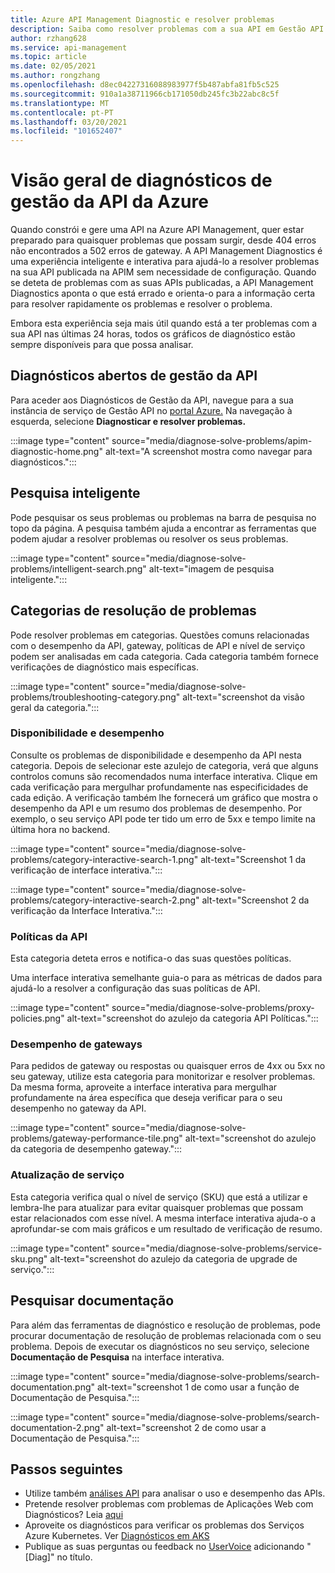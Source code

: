 ```yaml
---
title: Azure API Management Diagnostic e resolver problemas
description: Saiba como resolver problemas com a sua API em Gestão API Azure com a ferramenta Diagnose and Solve no portal Azure.
author: rzhang628
ms.service: api-management
ms.topic: article
ms.date: 02/05/2021
ms.author: rongzhang
ms.openlocfilehash: d8ec04227316088983977f5b487abfa81fb5c525
ms.sourcegitcommit: 910a1a38711966cb171050db245fc3b22abc8c5f
ms.translationtype: MT
ms.contentlocale: pt-PT
ms.lasthandoff: 03/20/2021
ms.locfileid: "101652407"
---
```

# <a name="azure-api-management-diagnostics-overview"></a>Visão geral de diagnósticos de gestão da API da Azure

Quando constrói e gere uma API na Azure API Management, quer estar preparado para quaisquer problemas que possam surgir, desde 404 erros não encontrados a 502 erros de gateway. A API Management Diagnostics é uma experiência inteligente e interativa para ajudá-lo a resolver problemas na sua API publicada na APIM sem necessidade de configuração. Quando se deteta de problemas com as suas APIs publicadas, a API Management Diagnostics aponta o que está errado e orienta-o para a informação certa para resolver rapidamente os problemas e resolver o problema.

Embora esta experiência seja mais útil quando está a ter problemas com a sua API nas últimas 24 horas, todos os gráficos de diagnóstico estão sempre disponíveis para que possa analisar.

## <a name="open-api-management-diagnostics"></a>Diagnósticos abertos de gestão da API

Para aceder aos Diagnósticos de Gestão da API, navegue para a sua instância de serviço de Gestão API no [portal Azure.](https://portal.azure.com) Na navegação à esquerda, selecione **Diagnosticar e resolver problemas.**

:::image type="content" source="media/diagnose-solve-problems/apim-diagnostic-home.png" alt-text="A screenshot mostra como navegar para diagnósticos.":::



## <a name="intelligent-search"></a>Pesquisa inteligente

Pode pesquisar os seus problemas ou problemas na barra de pesquisa no topo da página. A pesquisa também ajuda a encontrar as ferramentas que podem ajudar a resolver problemas ou resolver os seus problemas. 

:::image type="content" source="media/diagnose-solve-problems/intelligent-search.png" alt-text="imagem de pesquisa inteligente.":::


## <a name="troubleshooting-categories"></a>Categorias de resolução de problemas

Pode resolver problemas em categorias. Questões comuns relacionadas com o desempenho da API, gateway, políticas de API e nível de serviço podem ser analisadas em cada categoria. Cada categoria também fornece verificações de diagnóstico mais específicas. 

:::image type="content" source="media/diagnose-solve-problems/troubleshooting-category.png" alt-text="screenshot da visão geral da categoria.":::


### <a name="availability-and-performance"></a>Disponibilidade e desempenho

Consulte os problemas de disponibilidade e desempenho da API nesta categoria. Depois de selecionar este azulejo de categoria, verá que alguns controlos comuns são recomendados numa interface interativa. Clique em cada verificação para mergulhar profundamente nas especificidades de cada edição. A verificação também lhe fornecerá um gráfico que mostra o desempenho da API e um resumo dos problemas de desempenho. Por exemplo, o seu serviço API pode ter tido um erro de 5xx e tempo limite na última hora no backend. 

:::image type="content" source="media/diagnose-solve-problems/category-interactive-search-1.png" alt-text="Screenshot 1 da verificação de interface interativa.":::



:::image type="content" source="media/diagnose-solve-problems/category-interactive-search-2.png" alt-text="Screenshot 2 da verificação da Interface Interativa.":::

### <a name="api-policies"></a>Políticas da API

Esta categoria deteta erros e notifica-o das suas questões políticas. 

Uma interface interativa semelhante guia-o para as métricas de dados para ajudá-lo a resolver a configuração das suas políticas de API.

:::image type="content" source="media/diagnose-solve-problems/proxy-policies.png" alt-text="screenshot do azulejo da categoria API Políticas.":::

### <a name="gateway-performance"></a>Desempenho de gateways 

Para pedidos de gateway ou respostas ou quaisquer erros de 4xx ou 5xx no seu gateway, utilize esta categoria para monitorizar e resolver problemas. Da mesma forma, aproveite a interface interativa para mergulhar profundamente na área específica que deseja verificar para o seu desempenho no gateway da API. 

:::image type="content" source="media/diagnose-solve-problems/gateway-performance-tile.png" alt-text="screenshot do azulejo da categoria de desempenho gateway.":::

### <a name="service-upgrade"></a>Atualização de serviço

Esta categoria verifica qual o nível de serviço (SKU) que está a utilizar e lembra-lhe para atualizar para evitar quaisquer problemas que possam estar relacionados com esse nível. A mesma interface interativa ajuda-o a aprofundar-se com mais gráficos e um resultado de verificação de resumo. 

:::image type="content" source="media/diagnose-solve-problems/service-sku.png" alt-text="screenshot do azulejo da categoria de upgrade de serviço.":::

## <a name="search-documentation"></a>Pesquisar documentação

Para além das ferramentas de diagnóstico e resolução de problemas, pode procurar documentação de resolução de problemas relacionada com o seu problema. Depois de executar os diagnósticos no seu serviço, selecione **Documentação de Pesquisa** na interface interativa. 

 :::image type="content" source="media/diagnose-solve-problems/search-documentation.png" alt-text="screenshot 1 de como usar a função de Documentação de Pesquisa.":::


 :::image type="content" source="media/diagnose-solve-problems/search-documentation-2.png" alt-text="screenshot 2 de como usar a Documentação de Pesquisa.":::


## <a name="next-steps"></a>Passos seguintes

* Utilize também [análises API](howto-use-analytics.md) para analisar o uso e desempenho das APIs. 
* Pretende resolver problemas com problemas de Aplicações Web com Diagnósticos? Leia [aqui](../app-service/overview-diagnostics.md)
* Aproveite os diagnósticos para verificar os problemas dos Serviços Azure Kubernetes. Ver [Diagnósticos em AKS](../aks/concepts-diagnostics.md)
* Publique as suas perguntas ou feedback no [UserVoice](https://feedback.azure.com/forums/248703-api-management) adicionando "[Diag]" no título.

